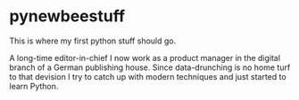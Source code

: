 # pynewbeestuff
This is where my first python stuff should go.

A long-time editor-in-chief I now work as a product manager in the digital branch of a German publishing house. Since data-drunching is no home turf to that devision I try to catch up with modern techniques and just started to learn Python.
